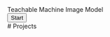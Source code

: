 <div>Teachable Machine Image Model</div>
<button type='button' onclick='init()'>Start</button>
<div id='webcam-container'></div>
<div id='label-container'></div>
<script src="https://cdn.jsdelivr.net/npm/@tensorflow/tfjs@1.3.1/dist/tf.min.js"></script>
<script src="https://cdn.jsdelivr.net/npm/@teachablemachine/image@0.8.3/dist/teachablemachine-image.min.js"></script>
<script type="text/javascript">
    // More API functions here:
    // https://github.com/googlecreativelab/teachablemachine-community/tree/master/libraries/image
 
    // the link to your model provided by Teachable Machine export panel
    const URL = '{{URL}}';
 
    let model, webcam, labelContainer, maxPredictions;
 
    // Load the image model and setup the webcam
    async function init() {
        const modelURL = URL + 'model.json';
        const metadataURL = URL + 'metadata.json';
 
        // load the model and metadata
        // Refer to tmImage.loadFromFiles() in the API to support files from a file picker
        // or files from your local hard drive
        model = await tmImage.load(modelURL, metadataURL);
        maxPredictions = model.getTotalClasses();
 
        // Convenience function to setup a webcam
        const flip = true; // whether to flip the webcam
        webcam = new tmImage.Webcam(200, 200, flip); // width, height, flip
        await webcam.setup(); // request access to the webcam
        webcam.play();
        window.requestAnimationFrame(loop);
 
        // append elements to the DOM
        document.getElementById('webcam-container').appendChild(webcam.canvas);
        labelContainer = document.getElementById('label-container');
        for (let i = 0; i < maxPredictions; i++) { // and class labels
            labelContainer.appendChild(document.createElement('div'));
        }
    }
 
    async function loop() {
        webcam.update(); // update the webcam frame
        await predict();
        window.requestAnimationFrame(loop);
    }
 
    // run the webcam image through the image model
    async function predict() {
        // predict can take in an image, video or canvas html element
        const prediction = await model.predict(webcam.canvas);
        for (let i = 0; i < maxPredictions; i++) {
            const classPrediction =
                prediction[i].className + ': ' + prediction[i].probability.toFixed(2);
            labelContainer.childNodes[i].innerHTML = classPrediction;
        }
    }
</script># Projects
